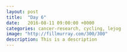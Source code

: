 ```yaml
---
layout: post
title:  "Day 6"
date:   2016-08-11 09:00:00 +0000
categories: cancer-research, cycling, lejog
image: "http://fillmurray.com/300/300"
description: This is a description
---
```

